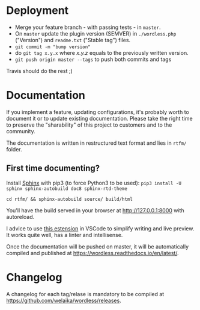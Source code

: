 # Deployment

* Merge your feature branch - with passing tests - in `master`.
* On `master` update the plugin version (SEMVER) in `./wordless.php` ("Version") and `readme.txt` ("Stable tag") files.
* `git commit -m "bump version"`
* do `git tag x.y.x` where *x.y.z* equals to the previously written version.
* `git push origin master --tags` to push both commits and tags

Travis should do the rest ;)

# Documentation

If you implement a feature, updating configurations, it's probably worth to document it or to
update existing documentation. Please take the right time to preserve the "sharability" of this
project to customers and to the community.

The documentation is written in restructured text format and lies in `rtfm/` folder.

## First time documenting?

Install [Sphinx](http://www.sphinx-doc.org/en/master/) with pip3 (to force Python3 to be used): `pip3 install -U sphinx sphinx-autobuild doc8 sphinx-rtd-theme`

`cd rtfm/ && sphinx-autobuild source/ build/html`

You'll have the build served in your browser at http://127.0.0.1:8000 with autoreload.

I advice to use [this estension](https://marketplace.visualstudio.com/items?itemName=lextudio.restructuredtext)
in VSCode to simplify writing and live preview. It works quite well, has a linter and intellisense.

Once the documentation will be pushed on master, it will be automatically compiled and published
at https://wordless.readthedocs.io/en/latest/.

# Changelog

A changelog for each tag/relase is mandatory to be compiled at
https://github.com/welaika/wordless/releases.

